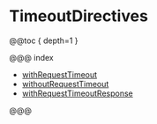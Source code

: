# TimeoutDirectives

@@toc { depth=1 }

@@@ index

* [withRequestTimeout](withRequestTimeout.md)
* [withoutRequestTimeout](withoutRequestTimeout.md)
* [withRequestTimeoutResponse](withRequestTimeoutResponse.md)

@@@
